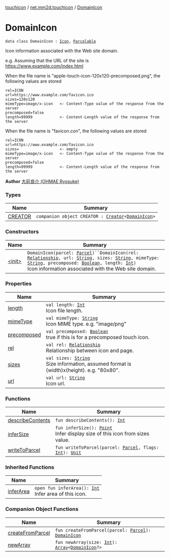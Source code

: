[touchicon](../../index.md) / [net.mm2d.touchicon](../index.md) / [DomainIcon](./index.md)

# DomainIcon

`data class DomainIcon : `[`Icon`](../-icon/index.md)`, `[`Parcelable`](https://developer.android.com/reference/android/os/Parcelable.html)

Icon information associated with the Web site domain.

e.g.
Assuming that the URL of the site is https://www.example.com/index.html

When the file name is "apple-touch-icon-120x120-precomposed.png",
the following values are stored

```
rel=ICON
url=https://www.example.com/favicon.ico
sizes=120x120
mimeType=image/x-icon   <- Content-Type value of the response from the server
precomposed=false
length=99999            <- Content-Length value of the response from the server
```

When the file name is "favicon.con",
the following values are stored

```
rel=ICON
url=https://www.example.com/favicon.ico
sizes=                  <- empty
mimeType=image/x-icon   <- Content-Type value of the response from the server
precomposed=false
length=99999            <- Content-Length value of the response from the server
```

**Author**
[大前良介 (OHMAE Ryosuke)](mailto:ryo@mm2d.net)

### Types

| Name | Summary |
|---|---|
| [CREATOR](-c-r-e-a-t-o-r/index.md) | `companion object CREATOR : `[`Creator`](https://developer.android.com/reference/android/os/Parcelable/Creator.html)`<`[`DomainIcon`](./index.md)`>` |

### Constructors

| Name | Summary |
|---|---|
| [&lt;init&gt;](-init-.md) | `DomainIcon(parcel: `[`Parcel`](https://developer.android.com/reference/android/os/Parcel.html)`)``DomainIcon(rel: `[`Relationship`](../-relationship/index.md)`, url: `[`String`](https://kotlinlang.org/api/latest/jvm/stdlib/kotlin/-string/index.html)`, sizes: `[`String`](https://kotlinlang.org/api/latest/jvm/stdlib/kotlin/-string/index.html)`, mimeType: `[`String`](https://kotlinlang.org/api/latest/jvm/stdlib/kotlin/-string/index.html)`, precomposed: `[`Boolean`](https://kotlinlang.org/api/latest/jvm/stdlib/kotlin/-boolean/index.html)`, length: `[`Int`](https://kotlinlang.org/api/latest/jvm/stdlib/kotlin/-int/index.html)`)`<br>Icon information associated with the Web site domain. |

### Properties

| Name | Summary |
|---|---|
| [length](length.md) | `val length: `[`Int`](https://kotlinlang.org/api/latest/jvm/stdlib/kotlin/-int/index.html)<br>Icon file length. |
| [mimeType](mime-type.md) | `val mimeType: `[`String`](https://kotlinlang.org/api/latest/jvm/stdlib/kotlin/-string/index.html)<br>Icon MIME type. e.g. "image/png" |
| [precomposed](precomposed.md) | `val precomposed: `[`Boolean`](https://kotlinlang.org/api/latest/jvm/stdlib/kotlin/-boolean/index.html)<br>true if this is for a precomposed touch icon. |
| [rel](rel.md) | `val rel: `[`Relationship`](../-relationship/index.md)<br>Relationship between icon and page. |
| [sizes](sizes.md) | `val sizes: `[`String`](https://kotlinlang.org/api/latest/jvm/stdlib/kotlin/-string/index.html)<br>Size information, assumed format is (width)x(height). e.g. "80x80". |
| [url](url.md) | `val url: `[`String`](https://kotlinlang.org/api/latest/jvm/stdlib/kotlin/-string/index.html)<br>Icon url. |

### Functions

| Name | Summary |
|---|---|
| [describeContents](describe-contents.md) | `fun describeContents(): `[`Int`](https://kotlinlang.org/api/latest/jvm/stdlib/kotlin/-int/index.html) |
| [inferSize](infer-size.md) | `fun inferSize(): `[`Point`](https://developer.android.com/reference/android/graphics/Point.html)<br>Infer display size of this icon from sizes value. |
| [writeToParcel](write-to-parcel.md) | `fun writeToParcel(parcel: `[`Parcel`](https://developer.android.com/reference/android/os/Parcel.html)`, flags: `[`Int`](https://kotlinlang.org/api/latest/jvm/stdlib/kotlin/-int/index.html)`): `[`Unit`](https://kotlinlang.org/api/latest/jvm/stdlib/kotlin/-unit/index.html) |

### Inherited Functions

| Name | Summary |
|---|---|
| [inferArea](../-icon/infer-area.md) | `open fun inferArea(): `[`Int`](https://kotlinlang.org/api/latest/jvm/stdlib/kotlin/-int/index.html)<br>Infer area of this icon. |

### Companion Object Functions

| Name | Summary |
|---|---|
| [createFromParcel](create-from-parcel.md) | `fun createFromParcel(parcel: `[`Parcel`](https://developer.android.com/reference/android/os/Parcel.html)`): `[`DomainIcon`](./index.md) |
| [newArray](new-array.md) | `fun newArray(size: `[`Int`](https://kotlinlang.org/api/latest/jvm/stdlib/kotlin/-int/index.html)`): `[`Array`](https://kotlinlang.org/api/latest/jvm/stdlib/kotlin/-array/index.html)`<`[`DomainIcon`](./index.md)`?>` |
